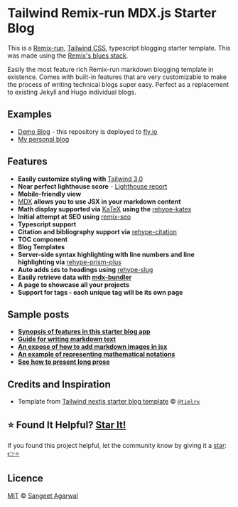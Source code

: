 # Tailwind Remix-run MDX.js Starter Blog

This is a [Remix-run](https://remix.run/), [Tailwind CSS](https://tailwindcss.com/), typescript blogging starter template.
This was made using the [Remix's blues stack](https://github.com/remix-run/blues-stack).

Easily the most feature rich Remix-run markdown blogging template in existence. Comes with built-in features that are very customizable to make the process of writing technical blogs super easy. Perfect as a replacement to existing Jekyll and Hugo individual blogs.

## Examples

- [Demo Blog](https://tailwind-remix-run-mdxjs-typescript-starter-blog.fly.dev/) - this repository is deployed to [fly.io](https://fly.io/)
- [My personal blog](https://www.makebitbyte.com/)

## Features

- **Easily customize styling with** [Tailwind 3.0](https://tailwindcss.com/blog/tailwindcss-v3)
- **Near perfect lighthouse score** - [Lighthouse report](https://www.webpagetest.org/result/230715_AiDc9Y_7E5/)
- **Mobile-friendly view**
- [MDX](https://mdxjs.com/) **allows you to use JSX in your markdown content**
- **Math display supported via** [KaTeX](https://katex.org/) **using the** [rehype-katex](https://www.npmjs.com/package/rehype-katex)
- **Initial attempt at SEO using** [remix-seo](https://github.com/chaance/remix-seo)
- **Typescript support**
- **Citation and bibliography support via** [rehype-citation](https://github.com/timlrx/rehype-citation)
- **TOC component**
- **Blog Templates**
- **Server-side syntax highlighting with line numbers and line highlighting via** [rehype-prism-plus](https://github.com/timlrx/rehype-prism-plus)
- **Auto adds `id`s to headings using** [rehype-slug](https://github.com/rehypejs/rehype-slug)
- **Easily retrieve data with [mdx-bundler](https://github.com/kentcdodds/mdx-bundler)**
- **A page to showcase all your projects**
- **Support for tags - each unique tag will be its own page**

## Sample posts

- **[Synopsis of features in this starter blog app](https://tailwind-remix-run-mdxjs-typescript-starter-blog.fly.dev/blog/features-in-v1)**
- **[Guide for writing markdown text](https://tailwind-remix-run-mdxjs-typescript-starter-blog.fly.dev/blog/github-markdown-guide)**
- **[An expose of how to add markdown images in jsx](https://tailwind-remix-run-mdxjs-typescript-starter-blog.fly.dev/blog/pictures-of-canada)**
- **[An example of representing mathematical notations](https://tailwind-remix-run-mdxjs-typescript-starter-blog.fly.dev/blog/deriving-ols-estimator)**
- **[See how to present long prose](https://tailwind-remix-run-mdxjs-typescript-starter-blog.fly.dev/blog/the-time-machine)**

## Credits and Inspiration

- Template from [Tailwind nextjs starter blog template](https://github.com/timlrx/tailwind-nextjs-starter-blog) © [`@timlrx`](https://github.com/timlrx)

## ⭐ Found It Helpful? [Star It!](https://github.com/SangeetAgarwal/tailwind-remix-run-mdxjs-typescript-starter-blog//stargazers)

If you found this project helpful, let the community know by giving it a [star](https://github.com/SangeetAgarwal/tailwind-remix-run-mdxjs-typescript-starter-blog/stargazers): [👉⭐](https://github.com//SangeetAgarwal/tailwind-remix-run-mdxjs-typescript-starter-blog/stargazers)

## Licence

[MIT](https://github.com/SangeetAgarwal/tailwind-remix-run-mdxjs-typescript-starter-blog/blob/main/LICENSE) © [Sangeet Agarwal](https://www.makebitbyte.com/)
